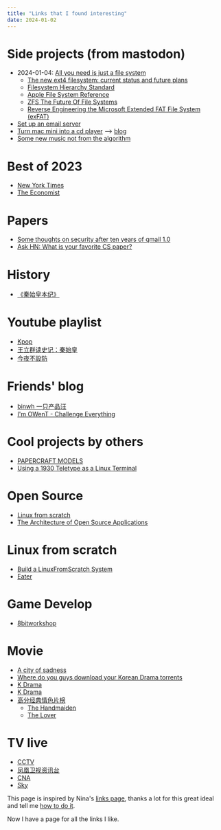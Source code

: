 ```yaml
---
title: "Links that I found interesting"
date: 2024-01-02
---
```


# Side projects (from mastodon)

* 2024-01-04: [All you need is just a file system](https://famichiki.jp/@xiaopi/111695727220626408)
    * [The new ext4 filesystem: current status and future plans](https://www.kernel.org/doc/ols/2007/ols2007v2-pages-21-34.pdf)
    * [Filesystem Hierarchy Standard](https://refspecs.linuxfoundation.org/FHS_3.0/fhs-3.0.pdf)
    * [Apple File System Reference](https://developer.apple.com/support/downloads/Apple-File-System-Reference.pdf)
    * [ZFS The Future Of File Systems](https://courses.cs.washington.edu/courses/cse451/20sp/lectures/14.1-zfs-intro.pdf)
    * [Reverse Engineering the Microsoft Extended FAT File System (exFAT)](https://www.giac.org/paper/gcfa/570/reverse-engineering-microsoft-exfat-file-system/106672)
* [Set up an email server](https://famichiki.jp/@xiaopi/111685692536997779)
* [Turn mac mini into a cd player](https://famichiki.jp/@xiaopi/111668021062749011) --> [blog](https://xiaopi.one/2024/01/02/turn-mac-mini-into-a-cd-player.html)
* [Some new music not from the algorithm](https://famichiki.jp/@xiaopi/111642020858497030)

# Best of 2023

* [New York Times](https://www.nytimes.com/spotlight/best-of)
* [The Economist](https://www.economist.com/best-of-the-year)

# Papers

* [Some thoughts on security after ten years of qmail 1.0](https://cr.yp.to/qmail/qmailsec-20071101.pdf)
* [Ask HN: What is your favorite CS paper?](https://news.ycombinator.com/item?id=15089476)

# History

* [《秦始皇本纪》](https://ctext.org/shiji/qin-shi-huang-ben-ji/)

# Youtube playlist

* [Kpop](https://www.youtube.com/playlist?list=PLUjpTH2knFZEo9oftxEtcWujJSZVESSCoa)
* [王立群读史记：秦始皇](https://www.youtube.com/watch?v=x2Lw51uylHs&list=PLlD7SeKBB31cOkW4dM6bW4sv5P4jHSZ7d&pp=iAQB)
* [今夜不設防](https://www.youtube.com/@atvhongkong/search?query=%E4%BB%8A%E5%A4%9C%E4%B8%8D%E8%AE%BE%E9%98%B2)

# Friends' blog

* [binwh 一只产品汪](https://binwh.com/)
* [I'm OWenT - Challenge Everything](https://owent.net/)

# Cool projects by others

* [PAPERCRAFT MODELS](https://archive.org/details/amiga-500-new-art-ver1_202210/Classic%20Computer%20Papercrafts/Amstrad-CPC-264-Papercraft-Ver-2/)
* [Using a 1930 Teletype as a Linux Terminal](https://www.youtube.com/watch?v=2XLZ4Z8LpEE)

# Open Source

* [Linux from scratch](https://www.linuxfromscratch.org/)
* [The Architecture of Open Source Applications](https://aosabook.org/en/v1/sendmail.html)

# Linux from scratch

* [Build a LinuxFromScratch System](https://www.youtube.com/watch?v=IXA0GNTLf_Q&list=PLHh55M_Kq4OAPznDEcgnkQsbjgvG-QFBR)
* [Eater](https://eater.net/)

# Game Develop

* [8bitworkshop](https://8bitworkshop.com/)

# Movie

* [A city of sadness](https://archive.org/details/a.-city.of.-sadness.-1989.-sd.-dvd.x-264.-ac-3-tbb)
* [Where do you guys download your Korean Drama torrents](https://www.reddit.com/r/KDRAMA/comments/5mizty/where_do_you_guys_download_your_korean_drama/)
* [K Drama](https://dramacools1.cam/)
* [K Drama](https://ww1.kissasian.video/home.html)
* [高分经典情色片榜](https://m.douban.com/subject_collection/film_genre_37)
  * [The Handmaiden](https://www.amazon.com/Handmaiden-KIM-MIN-hee/dp/B08J8K9KJQ)
  * [The Lover](https://ridomovies.tv/movies/the-lover-watch-online-1992)

# TV live

* [CCTV](https://tv.cctv.com/live/)
* [凤凰卫视资讯台](https://www.youtube.com/watch?v=0K6C6Rv4RR4)
* [CNA](https://www.youtube.com/watch?v=XWq5kBlakcQ)
* [Sky](https://www.youtube.com/watch?v=w9uJg68CV4g)

This page is inspired by Nina's [links page](http://www.ninakalinina.com/links.htm),
thanks a lot for this great ideal and tell me [how to do it](https://tech.lgbt/@nina_kali_nina/111661329226873270#.).

Now I have a page for all the links I like.

